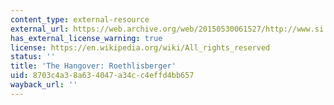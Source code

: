 ```yaml
---
content_type: external-resource
external_url: https://web.archive.org/web/20150530061527/http://www.si.com/vault/2010/05/10/105935652/the-hangover-roethlisberger
has_external_license_warning: true
license: https://en.wikipedia.org/wiki/All_rights_reserved
status: ''
title: 'The Hangover: Roethlisberger'
uid: 8703c4a3-8a63-4047-a34c-c4effd4bb657
wayback_url: ''
---
```

